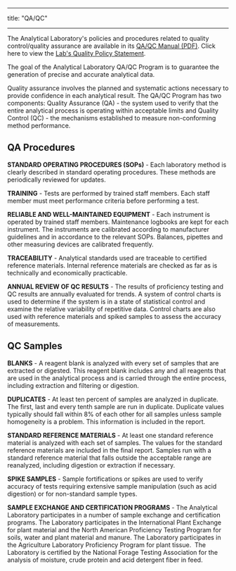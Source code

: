 ﻿---

title: "QA/QC"

---
<div class="row">
    <div class="col-8 whiteblock">
        <p class="lead">The Analytical Laboratory's policies and procedures related to quality control/quality assurance are available in its <a href="/media/pdf/qual-manual.pdf" target="_blank" title="QA/QC Manual">QA/QC Manual (PDF)</a>.
            Click here to view the <a href="/media/pdf/an-lab-qual-statement.pdf" target="_blank" title="The Lab's Quality Policy Statement">Lab's Quality Policy Statement</a>.</p>
        <p>The goal of the Analytical Laboratory QA/QC Program is to guarantee the generation of precise and accurate analytical data.</p>
        <p>Quality assurance involves the planned and systematic actions necessary to provide confidence in each analytical result. The QA/QC Program has two components: Quality Assurance (QA) - the system used to verify that the entire analytical process
            is operating within acceptable limits and Quality Control (QC) - the mechanisms established to measure non-conforming method performance.</p>
        <h2>QA Procedures</h2>
        <p><strong>STANDARD OPERATING PROCEDURES (SOPs)</strong> - Each laboratory method is clearly described in standard operating procedures. These methods are periodically reviewed for updates.</p>
        <p><strong>TRAINING</strong> - Tests are performed by trained staff members. Each staff member must meet performance criteria before performing a test.</p>
        <p><strong>RELIABLE AND WELL-MAINTAINED EQUIPMENT</strong> - Each instrument is operated by trained staff members. Maintenance logbooks are kept for each instrument. The instruments are calibrated according to manufacturer guidelines and in accordance
            to the relevant SOPs. Balances, pipettes and other measuring devices are calibrated frequently.</p>
        <p><strong>TRACEABILITY</strong> - Analytical standards used are traceable to certified reference materials. Internal reference materials are checked as far as is technically and economically practicable.</p>
        <p><strong>ANNUAL REVIEW OF QC RESULTS</strong> - The results of proficiency testing and QC results are annually evaluated for trends. A system of control charts is used to determine if the system is in a state of statistical control and examine
            the relative variability of repetitive data. Control charts are also used with reference materials and spiked samples to assess the accuracy of measurements.</p>
        <h2>QC Samples</h2>
        <p><strong>BLANKS</strong> - A reagent blank is analyzed with every set of samples that are extracted or digested. This reagent blank includes any and all reagents that are used in the analytical process and is carried through the entire process,
            including extraction and filtering or digestion.</p>
        <p><strong>DUPLICATES</strong> - At least ten percent of samples are analyzed in duplicate. The first, last and every tenth sample are run in duplicate. Duplicate values typically should fall within 8% of each other for all samples unless sample
            homogeneity is a problem. This information is included in the report.</p>
        <p><strong>STANDARD REFERENCE MATERIALS</strong> - At least one standard reference material is analyzed with each set of samples. The values for the standard reference materials are included in the final report. Samples run with a standard reference
            material that falls outside the acceptable range are reanalyzed, including digestion or extraction if necessary.</p>
        <p><strong>SPIKE SAMPLES</strong> - Sample fortifications or spikes are used to verify accuracy of tests requiring extensive sample manipulation (such as acid digestion) or for non-standard sample types.</p>
        <p><strong>SAMPLE EXCHANGE AND CERTIFICATION PROGRAMS</strong> - The Analytical Laboratory participates in a number of sample exchange and certification programs. The Laboratory participates in the International Plant Exchange for plant material
            and the North American Proficiency Testing Program for soils, water and plant material and manure. The Laboratory participates in the Agriculture Laboratory Proficiency Program for plant tissue.  The Laboratory is certified by the National
            Forage Testing Association for the analysis of moisture, crude protein and acid detergent fiber in feed.</p>
    </div>
</div>
